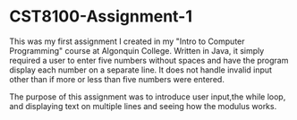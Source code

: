 # CST8100-Assignment-1
This was my first assignment I created in my "Intro to Computer Programming" course at Algonquin College. Written in Java, it simply required a user to enter five numbers without spaces and have the program display each number on a separate line. It does not handle invalid input other than if more or less than five numbers were entered.

The purpose of this assignment was to introduce user input,the while loop, and displaying text on multiple lines and seeing how the modulus works.
